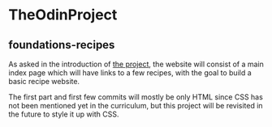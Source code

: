 # TheOdinProject

## foundations-recipes

As asked in the introduction of [the project](https://www.theodinproject.com/lessons/foundations-recipes), the website will consist of a main index page which will have links to a few recipes, with the goal to build a basic recipe website.

The first part and first few commits will mostly be only HTML since CSS has not been mentioned yet in the curriculum, but this project will be revisited in the future to style it up with CSS.